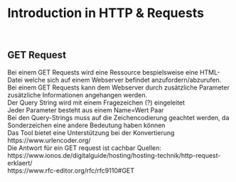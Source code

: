 # Introduction in HTTP & Requests
<br>
<h2>GET Request</h2>
Bei einem GET Requests wird eine Ressource bespielsweise eine HTML-Datei welche sich auf einem Webserver befindet anzufordern/abzurufen.<br>
Bei einem GET Requests kann dem Webserver durch zusätzliche Parameter zusätzliche Informationen angehangen werden.<br>
Der Query String wird mit einem Fragezeichen (?) eingeleitet<br>
Jeder Parameter besteht aus einem Name=Wert Paar<br>
Bei den Query-Strings muss auf die Zeichencodierung geachtet werden, da Sonderzeichen eine andere Bedeutung haben können<br>
Das Tool bietet eine Unterstützung bei der Konvertierung <href>https://www.urlencoder.org/</href><br>
Die Antwort für ein GET request ist cachbar 
Quellen:<br>
<href>https://www.ionos.de/digitalguide/hosting/hosting-technik/http-request-erklaert/</href><br>
<href>https://www.rfc-editor.org/rfc/rfc9110#GET</href>
